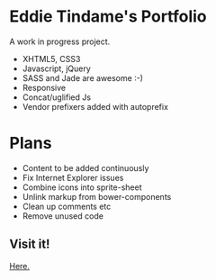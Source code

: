 # Eddie Tindame's Portfolio

A work in progress project.

  * XHTML5, CSS3
  * Javascript, jQuery
  * SASS and Jade are awesome :-)
  * Responsive
  * Concat/uglified Js
  * Vendor prefixers added with autoprefix

# Plans
* Content to be added continuously
* Fix Internet Explorer issues
* Combine icons into sprite-sheet
* Unlink markup from bower-components
* Clean up comments etc
* Remove unused code

## Visit it!
[Here.](https://eddietindame.github.io)

